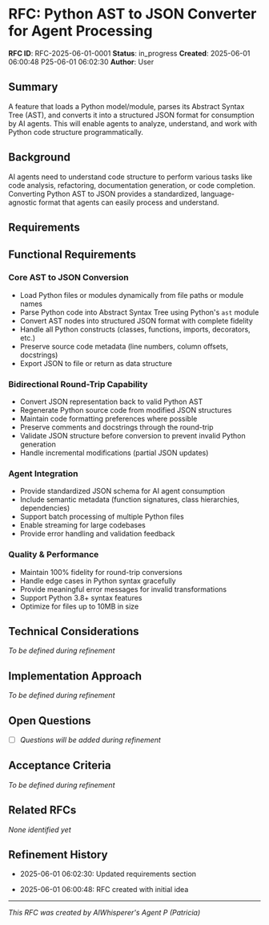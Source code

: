 # RFC: Python AST to JSON Converter for Agent Processing

**RFC ID**: RFC-2025-06-01-0001
**Status**: in_progress
**Created**: 2025-06-01 06:00:48
P25-06-01 06:02:30
**Author**: User

## Summary

A feature that loads a Python model/module, parses its Abstract Syntax Tree (AST), and converts it into a structured JSON format for consumption by AI agents. This will enable agents to analyze, understand, and work with Python code structure programmatically.

## Background

AI agents need to understand code structure to perform various tasks like code analysis, refactoring, documentation generation, or code completion. Converting Python AST to JSON provides a standardized, language-agnostic format that agents can easily process and understand.

## Requirements
## Functional Requirements

### Core AST to JSON Conversion
- Load Python files or modules dynamically from file paths or module names
- Parse Python code into Abstract Syntax Tree using Python's `ast` module
- Convert AST nodes into structured JSON format with complete fidelity
- Handle all Python constructs (classes, functions, imports, decorators, etc.)
- Preserve source code metadata (line numbers, column offsets, docstrings)
- Export JSON to file or return as data structure

### Bidirectional Round-Trip Capability
- Convert JSON representation back to valid Python AST
- Regenerate Python source code from modified JSON structures
- Maintain code formatting preferences where possible
- Preserve comments and docstrings through the round-trip
- Validate JSON structure before conversion to prevent invalid Python generation
- Handle incremental modifications (partial JSON updates)

### Agent Integration
- Provide standardized JSON schema for AI agent consumption
- Include semantic metadata (function signatures, class hierarchies, dependencies)
- Support batch processing of multiple Python files
- Enable streaming for large codebases
- Provide error handling and validation feedback

### Quality & Performance
- Maintain 100% fidelity for round-trip conversions
- Handle edge cases in Python syntax gracefully
- Provide meaningful error messages for invalid transformations
- Support Python 3.8+ syntax features
- Optimize for files up to 10MB in size
## Technical Considerations

*To be defined during refinement*

## Implementation Approach

*To be defined during refinement*

## Open Questions

- [ ] *Questions will be added during refinement*

## Acceptance Criteria

*To be defined during refinement*

## Related RFCs

*None identified yet*

## Refinement History
- 2025-06-01 06:02:30: Updated requirements section

- 2025-06-01 06:00:48: RFC created with initial idea

---
*This RFC was created by AIWhisperer's Agent P (Patricia)*